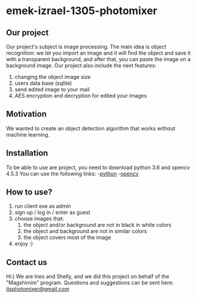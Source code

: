 # emek-izrael-1305-photomixer
## Our project
Our project's subject is image processing. 
The main idea is object recognition:
we let you import an image and it will find the object and save it with a transparent background,
and after that, you can paste the image on a background image.
Our project also include the next features:
1. changing the object image size
2. users data base (sqlite)
3. send edited image to your mail
4. AES encryption and decryption for edited your images

## Motivation
We wanted to create an object detection algorithm that works without machine learning.

## Installation
To be able to use are project, you need to download python 3.6 and opencv 4.5.3
You can use the following links:
-[python](https://stackoverflow.com/questions/17028576/using-python-3-3-in-c-python33-d-lib-not-found)
-[opencv](https://opencv.org/releases/)

## How to use?
1. run client exe as admin
2. sign up / log in / enter as guest
3. choose images that:
    1. the object and/or background are not in black in white colors
    2. the object and background are not in similar colors
    3. the object covers most of the image
4. enjoy :)

## Contact us
Hi:) We are Ines and Shelly, and we did this project on behalf of the "Magshimim" program.
Questions and suggestions can be sent here: itsphotomixer@gmail.com
